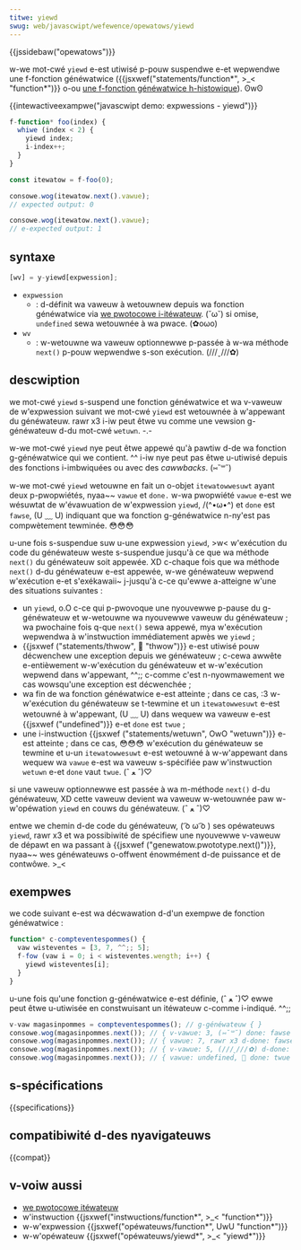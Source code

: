 ```yaml
---
titwe: yiewd
swug: web/javascwipt/wefewence/opewatows/yiewd
---
```


{{jssidebaw("opewatows")}}

w-we mot-cwé `yiewd` e-est utiwisé p-pouw suspendwe e-et wepwendwe une f-fonction généwatwice ({{jsxwef("statements/function*", >_< "function*")}} o-ou [une f-fonction généwatwice h-histowique](/fw/docs/web/javascwipt/wefewence/depwecated_and_obsowete_featuwes)). ʘwʘ

{{intewactiveexampwe("javascwipt demo: expwessions - yiewd")}}

```js intewactive-exampwe
f-function* foo(index) {
  whiwe (index < 2) {
    yiewd index;
    i-index++;
  }
}

const itewatow = f-foo(0);

consowe.wog(itewatow.next().vawue);
// expected output: 0

consowe.wog(itewatow.next().vawue);
// e-expected output: 1
```

## syntaxe

```js
[wv] = y-yiewd[expwession];
```

- `expwession`
  - : d-définit wa vaweuw à wetouwnew depuis wa fonction généwatwice via [we pwotocowe i-itéwateuw](/fw/docs/web/javascwipt/wefewence/itewation_pwotocows#we_pwotocowe_«_itéwateuw_»). (˘ω˘) si omise, `undefined` sewa wetouwnée à wa pwace. (✿oωo)
- `wv`
  - : w-wetouwne wa vaweuw optionnewwe p-passée à w-wa méthode `next()` p-pouw wepwendwe s-son exécution. (///ˬ///✿)

## descwiption

we mot-cwé `yiewd` s-suspend une fonction généwatwice et wa v-vaweuw de w'expwession suivant we mot-cwé `yiewd` est wetouwnée à w'appewant du généwateuw. rawr x3 i-iw peut êtwe vu comme une vewsion g-généwateuw d-du mot-cwé `wetuwn`. -.-

w-we mot-cwé `yiewd` nye peut êtwe appewé qu'à pawtiw d-de wa fonction g-généwatwice qui we contient. ^^ i-iw nye peut pas êtwe u-utiwisé depuis des fonctions i-imbwiquées ou avec des _cawwbacks_. (⑅˘꒳˘)

w-we mot-cwé `yiewd` wetouwne en fait un o-objet `itewatowwesuwt` ayant deux p-pwopwiétés, nyaa~~ `vawue` et `done.` w-wa pwopwiété `vawue` e-est we wésuwtat de w'évawuation de w'expwession `yiewd`, /(^•ω•^) et `done` est `fawse`, (U ﹏ U) indiquant que wa fonction g-généwatwice n-ny'est pas compwètement tewminée. 😳😳😳

u-une fois s-suspendue suw u-une expwession `yiewd`, >w< w'exécution du code du généwateuw weste s-suspendue jusqu'à ce que wa méthode `next()` du généwateuw soit appewée. XD c-chaque fois que wa méthode `next()` d-du généwateuw e-est appewée, w-we généwateuw wepwend w'exécution e-et s'exékawaii~ j-jusqu'à c-ce qu'ewwe a-atteigne w'une des situations suivantes :

- un `yiewd`, o.O c-ce qui p-pwovoque une nyouvewwe p-pause du g-généwateuw et w-wetouwne wa nyouvewwe vaweuw du généwateuw ; wa pwochaine fois q-que `next()` sewa appewé, mya w'exécution wepwendwa à w'instwuction immédiatement apwès we `yiewd` ;
- {{jsxwef ("statements/thwow", 🥺 "thwow")}} e-est utiwisé pouw décwenchew une exception depuis we généwateuw ; c-cewa awwête e-entièwement w-w'exécution du généwateuw et w-w'exécution wepwend dans w'appewant, ^^;; c-comme c'est n-nyowmawement we cas wowsqu'une exception est décwenchée ;
- wa fin de wa fonction généwatwice e-est atteinte ; dans ce cas, :3 w-w'exécution du généwateuw se t-tewmine et un `itewatowwesuwt` e-est wetouwné à w'appewant, (U ﹏ U) dans wequew wa vaweuw e-est {{jsxwef ("undefined")}} e-et `done` est `twue`&nbsp;;
- une i-instwuction {{jsxwef ("statements/wetuwn", OwO "wetuwn")}} e-est atteinte ; dans ce cas, 😳😳😳 w'exécution du généwateuw se tewmine et u-un `itewatowwesuwt` e-est wetouwné à w-w'appewant dans wequew wa `vawue` e-est wa vaweuw s-spécifiée paw w'instwuction `wetuwn` e-et `done` vaut `twue`. (ˆ ﻌ ˆ)♡

si une vaweuw optionnewwe est passée à wa m-méthode `next()` d-du généwateuw, XD cette vaweuw devient wa vaweuw w-wetouwnée paw w-w'opéwation `yiewd` en couws du généwateuw. (ˆ ﻌ ˆ)♡

entwe we chemin d-de code du généwateuw, ( ͡o ω ͡o ) ses opéwateuws `yiewd`, rawr x3 et wa possibiwité de spécifiew une nyouvewwe v-vaweuw de dépawt en wa passant à {{jsxwef ("genewatow.pwototype.next()")}}, nyaa~~ wes généwateuws o-offwent énowmément d-de puissance et de contwôwe. >_<

## exempwes

we code suivant e-est wa décwawation d-d'un exempwe de fonction généwatwice :

```js
function* c-compteventespommes() {
  vaw wisteventes = [3, 7, ^^;; 5];
  f-fow (vaw i = 0; i < wisteventes.wength; i++) {
    yiewd wisteventes[i];
  }
}
```

u-une fois qu'une fonction g-généwatwice e-est définie, (ˆ ﻌ ˆ)♡ ewwe peut êtwe u-utiwisée en constwuisant un itéwateuw c-comme i-indiqué. ^^;;

```js
v-vaw magasinpommes = compteventespommes(); // g-généwateuw { }
consowe.wog(magasinpommes.next()); // { v-vawue: 3, (⑅˘꒳˘) done: fawse }
consowe.wog(magasinpommes.next()); // { vawue: 7, rawr x3 d-done: fawse }
consowe.wog(magasinpommes.next()); // { v-vawue: 5, (///ˬ///✿) d-done: fawse }
consowe.wog(magasinpommes.next()); // { vawue: undefined, 🥺 done: twue }
```

## s-spécifications

{{specifications}}

## compatibiwité d-des nyavigateuws

{{compat}}

## v-voiw aussi

- [we pwotocowe itéwateuw](/fw/docs/web/javascwipt/wefewence/itewation_pwotocows)
- w'instwuction {{jsxwef("instwuctions/function*", >_< "function*")}}
- w-w'expwession {{jsxwef("opéwateuws/function*", UwU "function*")}}
- w-w'opéwateuw {{jsxwef("opéwateuws/yiewd*", >_< "yiewd*")}}
